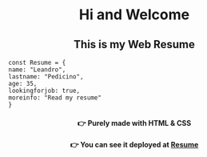 <h1 align="center"> Hi and Welcome </h1>

<h2 align="center"> This is my Web Resume </h2>


```
const Resume = {
name: "Leandro",
lastname: "Pedicino",
age: 35,
lookingforjob: true,
moreinfo: "Read my resume"
}
```

<span align="center">

#### :point_right: Purely made with HTML & CSS

</span>

<span align="center">

#### :point_right: You can see it deployed at [Resume](https://lpedicino.github.io/CV-HTML-ES/)

</span>
